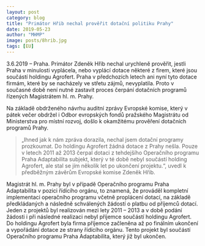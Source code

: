 ```yaml
---
layout: post
category: blog
title: "Primátor Hřib nechal prověřit dotační politiku Prahy"
date: 2019-05-23
author: "MHMP"
image: posts/8hrib.jpg
tags: [EU]
---
```


3.6.2019 – Praha. Primátor Zdeněk Hřib nechal urychleně prověřit, jestli Praha v minulosti vyplácela, nebo vyplácí dotace některé z firem, které jsou součástí holdingu Agrofert. Praha v předchozích letech ani nyní tyto dotace firmám, které by se nacházely ve střetu zájmů, nevyplatila. Proto v současné době není nutné zastavit proces čerpání dotačních programů řízených Magistrátem hl. m. Prahy. 

Na základě obdrženého návrhu auditní zprávy Evropské komise, který v pátek večer obdržel i Odbor evropských fondů pražského Magistrátu od Ministerstva pro místní rozvoj, došlo k okamžitému prověření dotačních programů Prahy. 

> „Ihned jak k nám zpráva dorazila, nechal jsem dotační programy prozkoumat. Do holdingu Agrofert žádná dotace z Prahy nešla. Pouze v letech 2011 až 2013 čerpal dotaci z tehdejšího Operačního programu Praha Adaptabilita subjekt, který v té době nebyl součástí holding Agrofert, ale stal se jím několik let po ukončení projektu.“, uvedl k předběžným závěrům Evropské komise Zdeněk Hřib. 

Magistrát hl. m. Prahy byl v případě Operačního programu Praha Adaptabilita v pozici řídícího orgánu, to znamená, že prováděl kompletní implementaci operačního programu včetně proplácení dotací, na základě předkládaných a následně schválených žádostí o platbu od příjemců dotací. Jeden z projektů byl realizován mezi lety 2011 – 2013 a v době podání žádosti i při následné realizaci nebyl příjemce součástí holdingu Agrofert. Do holdingu Agrofert byla firma příjemce začleněna až po finálním ukončení a vypořádání dotace ze strany řídícího orgánu. Tento projekt byl součástí Operačního programu Praha Adaptabilita, který již byl ukončen.

